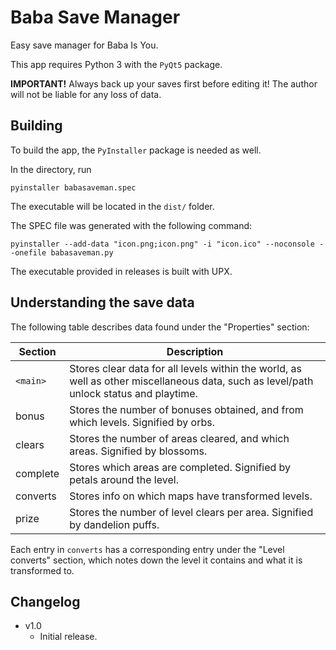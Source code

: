 # Baba Save Manager
Easy save manager for Baba Is You.

This app requires Python 3 with the `PyQt5` package.

**IMPORTANT!** Always back up your saves first before editing it!
The author will not be liable for any loss of data.

## Building
To build the app, the `PyInstaller` package is needed as well.

In the directory, run
```
pyinstaller babasaveman.spec 
```

The executable will be located in the `dist/` folder.

The SPEC file was generated with the following command:
```
pyinstaller --add-data "icon.png;icon.png" -i "icon.ico" --noconsole --onefile babasaveman.py
```

The executable provided in releases is built with UPX.

## Understanding the save data
The following table describes data found under the "Properties" section:

Section  | Description
---------|-------------
`<main>` | Stores clear data for all levels within the world, as well as other miscellaneous data, such as level/path unlock status and playtime.
bonus    | Stores the number of bonuses obtained, and from which levels. Signified by orbs.
clears   | Stores the number of areas cleared, and which areas. Signified by blossoms.
complete | Stores which areas are completed. Signified by petals around the level.
converts | Stores info on which maps have transformed levels.
prize    | Stores the number of level clears per area. Signified by dandelion puffs.

Each entry in `converts` has a corresponding entry under the "Level converts" section,
which notes down the level it contains and what it is transformed to.

## Changelog
- v1.0
  - Initial release.
